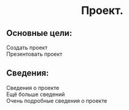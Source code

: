<h1 align="center">Проект.</h1>

## Основные цели:
Создать проект  
Презентовать проект

## Сведения:
Сведения о проекте  
Ещё больше сведений  
Очень подробные сведения о проекте